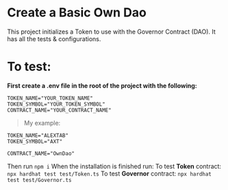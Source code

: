 # Create a Basic Own Dao

This project initializes a Token to use with the Governor Contract (DAO).
It has all the tests & configurations.

# To test:

**First create a .env file in the root of the project with the following:**
```
TOKEN_NAME="YOUR_TOKEN_NAME"
TOKEN_SYMBOL="YOUR_TOKEN_SYMBOL"
CONTRACT_NAME="YOUR_CONTRACT_NAME"
```
> My example:
```
TOKEN_NAME="ALEXTAB"
TOKEN_SYMBOL="AXT"

CONTRACT_NAME="OwnDao"
```

Then run `npm i`
When the installation is finished run:
To test **Token** contract: `npx hardhat test test/Token.ts`
To test **Governor** contract: `npx hardhat test test/Governor.ts`